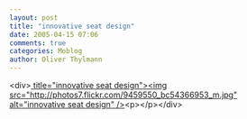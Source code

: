 ```yaml
---
layout: post
title: "innovative seat design"
date: 2005-04-15 07:06
comments: true
categories: Moblog
author: Oliver Thylmann
---
```



&lt;div&gt;[ title=&quot;innovative seat design&quot;&gt;&lt;img src=&quot;http://photos7.flickr.com/9459550_bc54366953_m.jpg&quot; alt=&quot;innovative seat design&quot; /&gt;](http://www.flickr.com/photos/oliver/9459550/)&lt;p&gt;&lt;/p&gt;&lt;/div&gt;


